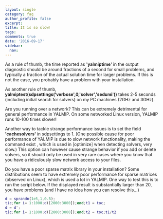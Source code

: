 ```yaml
---
layout: single
category: faq
author_profile: false
excerpt: 
title: It is so slow!
tags:
comments: true
date: '2016-09-17'
sidebar:
  nav:
---
```


As a rule of thumb, the time reported as **'yalmiptime'** in the output diagnostic should be around fractions of a second for small problems, and typically a fraction of the actual solution time for larger problems. If this is not the case, you probably have a problem with your installation.

As another rule of thumb, **yalmiptest(sdpsettings('verbose',0,'solver','sedumi'))** takes 2-5 seconds (including initial search for solvers) on my PC machines (2GHz and 3GHz).

Are you running over a network? This can be extremely detrimental for general performance in YALMIP. On some networked Linux version, YALMIP runs 10-100 times slower!

Another way to tackle strange performance issues is to set the field **'cachesolvers'** in sdpsettings to 1. (One possible cause for poor performance of YALMIP is due to slow network functionality, making the command exist , which is used in [optimize] when detecting solvers, very slow.) This option can however cause strange behavior if you add or delete solvers, so it should only be used in very rare cases where you know that you have a ridiculously slow network access to your files.

Do you have a poor sparse matrix library in your installation? Some distributions seem to have extremely poor performance for sparse matrices (observed on Linux), which is used a lot in YALMIP. One way to test this is to run the script below. If the displayed result is substantially larger than 20, you have problems (and I have no idea how you can resolve this...)

````matlab
d = sprandn(1e5,1,0.5);
tic;for i= 1:1000;d([2000:3000]);end;t1 = toc;
d = d';
tic;for i= 1:1000;d([2000:3000]);end;t2 = toc;t1/t2
````
